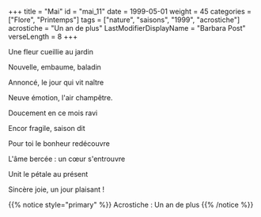 +++
title = "Mai"
id = "mai_11"
date = 1999-05-01
weight = 45
categories = ["Flore", "Printemps"]
tags = ["nature", "saisons", "1999", "acrostiche"]
acrostiche = "Un an de plus"
LastModifierDisplayName = "Barbara Post"
verseLength = 8
+++

Une fleur cueillie au jardin

Nouvelle, embaume, baladin

Annoncé, le jour qui vit naître

Neuve émotion, l'air champêtre.

Doucement en ce mois ravi

Encor fragile, saison dit

Pour toi le bonheur redécouvre

L'âme bercée : un cœur s'entrouvre

Unit le pétale au présent

Sincère joie, un jour plaisant !

{{% notice style="primary" %}}
Acrostiche : Un an de plus
{{% /notice %}}
